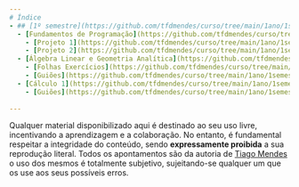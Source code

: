 ```yaml
---
# Índice
- ## [1º semestre](https://github.com/tfdmendes/curso/tree/main/1ano/1semestre)
  - [Fundamentos de Programação](https://github.com/tfdmendes/curso/tree/main/1ano/1semestre/FP)
    - [Projeto 1](https://github.com/tfdmendes/curso/tree/main/1ano/1semestre/FP/proj1)
    - [Projeto 2](https://github.com/tfdmendes/curso/tree/main/1ano/1semestre/FP/proj2)
  - [Álgebra Linear e Geometria Analítica](https://github.com/tfdmendes/curso/tree/main/1ano/1semestre/Algebra)
    - [Folhas Exercícios](https://github.com/tfdmendes/curso/tree/main/1ano/1semestre/Algebra/Folhas%20Exercicios)
    - [Guiões](https://github.com/tfdmendes/curso/tree/main/1ano/1semestre/Algebra/Slides%20Mat%C3%A9ria)
  - [Cálculo 1](https://github.com/tfdmendes/curso/tree/main/1ano/1semestre/Calculo%20I)
    - [Guiões](https://github.com/tfdmendes/curso/tree/main/1ano/1semestre/Calculo%20I/Gui%C3%B5es)
   
---
```

Qualquer material disponibilizado aqui é destinado ao seu uso livre, incentivando a aprendizagem e a colaboração. No entanto, é fundamental respeitar a integridade do conteúdo, sendo **expressamente proibida** a sua reprodução literal.
Todos os apontamentos são da autoria de [Tiago Mendes](https://github.com/tfdmendes) o uso dos mesmos é totalmente subjetivo, sujeitando-se qualquer um que os use aos seus possíveis erros.
